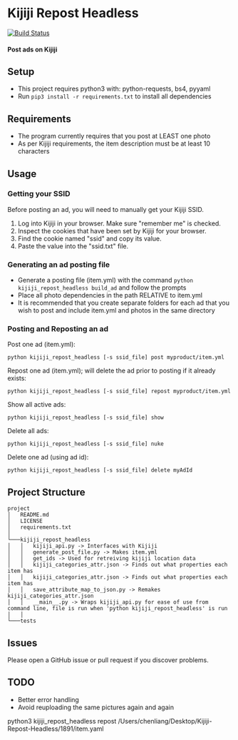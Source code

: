 # Kijiji Repost Headless

[![Build Status](https://circleci.com/gh/ArthurG/Kijiji-Repost-Headless.svg?style=svg)](https://circleci.com/gh/ArthurG/Kijiji-Repost-Headless)

#### Post ads on Kijiji

## Setup

- This project requires python3 with: python-requests, bs4, pyyaml
- Run `pip3 install -r requirements.txt` to install all dependencies

## Requirements

- The program currently requires that you post at LEAST one photo
- As per Kijiji requirements, the item description must be at least 10 characters

## Usage

### Getting your SSID

Before posting an ad, you will need to manually get your Kijiji SSID.

1. Log into Kijiji in your browser. Make sure "remember me" is checked.
2. Inspect the cookies that have been set by Kijiji for your browser.
3. Find the cookie named "ssid" and copy its value.
4. Paste the value into the "ssid.txt" file.

### Generating an ad posting file

- Generate a posting file (item.yml) with the command `python kijiji_repost_headless build_ad` and follow the prompts
- Place all photo dependencies in the path RELATIVE to item.yml 
- It is recommended that you create separate folders for each ad that you wish to post and include item.yml and photos in the same directory

### Posting and Reposting an ad

Post one ad (item.yml):

`python kijiji_repost_headless [-s ssid_file] post myproduct/item.yml`

Repost one ad (item.yml); will delete the ad prior to posting if it already exists:

`python kijiji_repost_headless [-s ssid_file] repost myproduct/item.yml`

Show all active ads:

`python kijiji_repost_headless [-s ssid_file] show`

Delete all ads:

`python kijiji_repost_headless [-s ssid_file] nuke`

Delete one ad (using ad id):

`python kijiji_repost_headless [-s ssid_file] delete myAdId`

## Project Structure

```
project
│   README.md
│   LICENSE
│   requirements.txt
│
└───kijiji_repost_headless
│   │   kijiji_api.py -> Interfaces with Kijiji
│   │   generate_post_file.py -> Makes item.yml
│   │   get_ids -> Used for retreiving kijiji location data
│   │   kijiji_categories_attr.json -> Finds out what properties each item has
│   │   kijiji_categories_attr.json -> Finds out what properties each item has
│   │   save_attribute_map_to_json.py -> Remakes kijiji_categories_attr.json
│   │   __main__.py -> Wraps kijiji_api.py for ease of use from command line, file is run when 'python kijiji_repost_headless' is run
│   │
└───tests
```

## Issues

Please open a GitHub issue or pull request if you discover problems.

## TODO

- Better error handling
- Avoid reuploading the same pictures again and again

python3 kijiji_repost_headless repost /Users/chenliang/Desktop/Kijiji-Repost-Headless/1891/item.yaml
